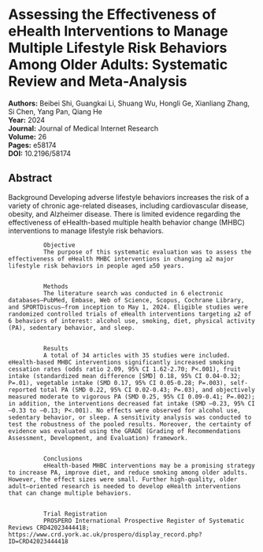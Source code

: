 # Assessing the Effectiveness of eHealth Interventions to Manage Multiple Lifestyle Risk Behaviors Among Older Adults: Systematic Review and Meta-Analysis

**Authors:** Beibei Shi, Guangkai Li, Shuang Wu, Hongli Ge, Xianliang Zhang, Si Chen, Yang Pan, Qiang He  
**Year:** 2024  
**Journal:** Journal of Medical Internet Research  
**Volume:** 26  
**Pages:** e58174  
**DOI:** 10.2196/58174  

## Abstract
Background
              Developing adverse lifestyle behaviors increases the risk of a variety of chronic age-related diseases, including cardiovascular disease, obesity, and Alzheimer disease. There is limited evidence regarding the effectiveness of eHealth-based multiple health behavior change (MHBC) interventions to manage lifestyle risk behaviors.
            
            
              Objective
              The purpose of this systematic evaluation was to assess the effectiveness of eHealth MHBC interventions in changing ≥2 major lifestyle risk behaviors in people aged ≥50 years.
            
            
              Methods
              The literature search was conducted in 6 electronic databases—PubMed, Embase, Web of Science, Scopus, Cochrane Library, and SPORTDiscus—from inception to May 1, 2024. Eligible studies were randomized controlled trials of eHealth interventions targeting ≥2 of 6 behaviors of interest: alcohol use, smoking, diet, physical activity (PA), sedentary behavior, and sleep.
            
            
              Results
              A total of 34 articles with 35 studies were included. eHealth-based MHBC interventions significantly increased smoking cessation rates (odds ratio 2.09, 95% CI 1.62-2.70; P<.001), fruit intake (standardized mean difference [SMD] 0.18, 95% CI 0.04-0.32; P=.01), vegetable intake (SMD 0.17, 95% CI 0.05-0.28; P=.003), self-reported total PA (SMD 0.22, 95% CI 0.02-0.43; P=.03), and objectively measured moderate to vigorous PA (SMD 0.25, 95% CI 0.09-0.41; P=.002); in addition, the interventions decreased fat intake (SMD –0.23, 95% CI –0.33 to –0.13; P<.001). No effects were observed for alcohol use, sedentary behavior, or sleep. A sensitivity analysis was conducted to test the robustness of the pooled results. Moreover, the certainty of evidence was evaluated using the GRADE (Grading of Recommendations Assessment, Development, and Evaluation) framework.
            
            
              Conclusions
              eHealth-based MHBC interventions may be a promising strategy to increase PA, improve diet, and reduce smoking among older adults. However, the effect sizes were small. Further high-quality, older adult–oriented research is needed to develop eHealth interventions that can change multiple behaviors.
            
            
              Trial Registration
              PROSPERO International Prospective Register of Systematic Reviews CRD42023444418; https://www.crd.york.ac.uk/prospero/display_record.php?ID=CRD42023444418


